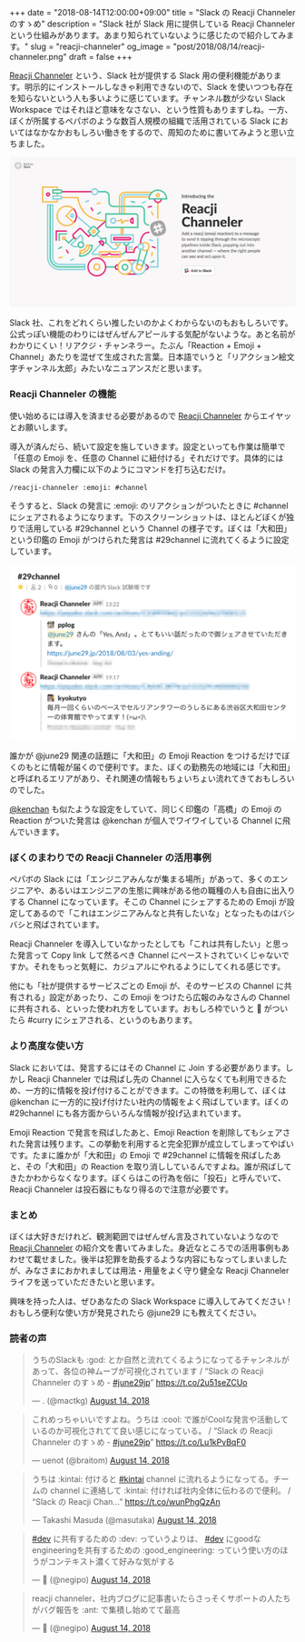 +++
date = "2018-08-14T12:00:00+09:00"
title = "Slack の Reacji Channeler のすゝめ"
description = "Slack 社が Slack 用に提供している Reacji Channeler という仕組みがあります。あまり知られていないように感じたので紹介してみます。"
slug = "reacji-channeler"
og_image = "post/2018/08/14/reacji-channeler.png"
draft = false
+++

<a href="https://reacji-channeler.builtbyslack.com/" title="Reacji Channeler">Reacji Channeler</a> という、Slack 社が提供する Slack 用の便利機能があります。明示的にインストールしなきゃ利用できないので、Slack を使いつつも存在を知らないという人も多いように感じています。チャンネル数が少ない Slack Workspace ではそれほど意味をなさない、という性質もありますしね。一方、ぼくが所属するペパボのような数百人規模の組織で活用されている Slack においてはなかなかおもしろい働きをするので、周知のために書いてみようと思い立ちました。

<img src="/post/2018/08/14/reacji-channeler.png">

Slack 社、これをどれくらい推したいのかよくわからないのもおもしろいです。公式っぽい機能のわりにはぜんぜんアピールする気配がないような。あと名前がわかりにくい！リアクジ・チャンネラー。たぶん「Reaction + Emoji + Channel」あたりを混ぜて生成された言葉。日本語でいうと「リアクション絵文字チャンネル太郎」みたいなニュアンスだと思います。

### Reacji Channeler の機能

使い始めるには導入を済ませる必要があるので <a href="https://reacji-channeler.builtbyslack.com/" title="Reacji Channeler">Reacji Channeler</a> からエイヤッとお願いします。

導入が済んだら、続いて設定を施していきます。設定といっても作業は簡単で「任意の Emoji を、任意の Channel に紐付ける」それだけです。具体的には Slack の発言入力欄に以下のようにコマンドを打ち込むだけ。

```
/reacji-channeler :emoji: #channel
```

そうすると、Slack の発言に :emoji: のリアクションがついたときに #channel にシェアされるようになります。下のスクリーンショットは、ほとんどぼくが独りで活用している #29channel という Channel の様子です。ぼくは「大和田」という印鑑の Emoji がつけられた発言は #29channel に流れてくるように設定しています。

<img src="/post/2018/08/14/reacji-channeler-example.png">

誰かが @june29 関連の話題に「大和田」の Emoji Reaction をつけるだけでぼくのもとに情報が届くので便利です。また、ぼくの勤務先の地域には「大和田」と呼ばれるエリアがあり、それ関連の情報もちょいちょい流れてきておもしろいのでした。

<a href="https://twitter.com/kenchan" title="ウォッチ (@kenchan) | Twitter">@kenchan</a> も似たような設定をしていて、同じく印鑑の「高橋」の Emoji の Reaction がついた発言は @kenchan が個人でワイワイしている Channel に飛んでいきます。

### ぼくのまわりでの Reacji Channeler の活用事例

ペパボの Slack には「エンジニアみんなが集まる場所」があって、多くのエンジニアや、あるいはエンジニアの生態に興味がある他の職種の人も自由に出入りする Channel になっています。そこの Channel にシェアするための Emoji が設定してあるので「これはエンジニアみんなと共有したいな」となったものはバシバシと飛ばされています。

Reacji Channeler を導入していなかったとしても「これは共有したい」と思った発言って Copy link して然るべき Channel にペーストされていくじゃないですか。それをもっと気軽に、カジュアルにやれるようにしてくれる感じです。

他にも「社が提供するサービスごとの Emoji が、そのサービスの Channel に共有される」設定があったり、この Emoji をつけたら広報のみなさんの Channel に共有される、といった使われ方をしています。おもしろ枠でいうと :curry: がついたら #curry にシェアされる、というのもあります。

### より高度な使い方

Slack においては、発言するにはその Channel に Join する必要があります。しかし Reacji Channeler では飛ばし先の Channel に入らなくても利用できるため、一方的に情報を投げ付けることができます。この特徴を利用して、ぼくは @kenchan に一方的に投げ付けたい社内の情報をよく飛ばしています。ぼくの #29channel にも各方面からいろんな情報が投げ込まれています。

Emoji Reaction で発言を飛ばしたあと、Emoji Reaction を削除してもシェアされた発言は残ります。この挙動を利用すると完全犯罪が成立してしまってやばいです。たまに誰かが「大和田」の Emoji で #29channel に情報を飛ばしたあと、その「大和田」の Reaction を取り消ししているんですよね。誰が飛ばしてきたかわからなくなります。ぼくらはこの行為を俗に「投石」と呼んでいて、Reacji Channeler は投石器にもなり得るので注意が必要です。

### まとめ

ぼくは大好きだけれど、観測範囲ではぜんぜん言及されていないようなので <a href="https://reacji-channeler.builtbyslack.com/" title="Reacji Channeler">Reacji Channeler</a> の紹介文を書いてみました。身近なところでの活用事例もあわせて載せました。後半は犯罪を助長するような内容にもなってしまいましたが、みなさまにおかれましては用法・用量をよく守り健全な Reacji Channeler ライフを送っていただきたいと思います。

興味を持った人は、ぜひあなたの Slack Workspace に導入してみてください！おもしろ便利な使い方が発見されたら @june29 にも教えてください。

### 読者の声

<blockquote class="twitter-tweet" data-lang="en"><p lang="ja" dir="ltr">うちのSlackも :god: とか自然と流れてくるようになってるチャンネルがあって、各位の神ムーブが可視化されています / “Slack の Reacji Channeler のすゝめ - <a href="https://twitter.com/hashtag/june29jp?src=hash&amp;ref_src=twsrc%5Etfw">#june29jp</a>” <a href="https://t.co/2u51seZCUo">https://t.co/2u51seZCUo</a></p>&mdash; . (@mactkg) <a href="https://twitter.com/mactkg/status/1029286849762578432?ref_src=twsrc%5Etfw">August 14, 2018</a></blockquote>

<blockquote class="twitter-tweet" data-lang="en"><p lang="ja" dir="ltr">これめっちゃいいですよね。うちは :cool: で誰がCoolな発言や活動しているのか可視化されてて良い感じになっている。 / “Slack の Reacji Channeler のすゝめ - <a href="https://twitter.com/hashtag/june29jp?src=hash&amp;ref_src=twsrc%5Etfw">#june29jp</a>” <a href="https://t.co/Lu1kPvBqF0">https://t.co/Lu1kPvBqF0</a></p>&mdash; uenot (@braitom) <a href="https://twitter.com/braitom/status/1029394039181733888?ref_src=twsrc%5Etfw">August 14, 2018</a></blockquote>

<blockquote class="twitter-tweet" data-lang="en"><p lang="ja" dir="ltr">うちは :kintai: 付けると <a href="https://twitter.com/hashtag/kintai?src=hash&amp;ref_src=twsrc%5Etfw">#kintai</a> channel に流れるようになってる。チームの channel に連絡して :kintai: 付ければ社内全体に伝わるので便利。 / “Slack の Reacji Chan…” <a href="https://t.co/wunPhgQzAn">https://t.co/wunPhgQzAn</a></p>&mdash; Takashi Masuda (@masutaka) <a href="https://twitter.com/masutaka/status/1029406616024625153?ref_src=twsrc%5Etfw">August 14, 2018</a></blockquote>

<blockquote class="twitter-tweet" data-lang="en"><p lang="ja" dir="ltr"><a href="https://twitter.com/hashtag/dev?src=hash&amp;ref_src=twsrc%5Etfw">#dev</a> に共有するための :dev: っていうよりは、 <a href="https://twitter.com/hashtag/dev?src=hash&amp;ref_src=twsrc%5Etfw">#dev</a> にgoodなengineeringを共有するための :good_engineering: っていう使い方のほうがコンテキスト濃くて好みな気がする</p>&mdash; 👶 (@negipo) <a href="https://twitter.com/negipo/status/1029267046947647488?ref_src=twsrc%5Etfw">August 14, 2018</a></blockquote>

<blockquote class="twitter-tweet" data-lang="en"><p lang="ja" dir="ltr">reacji channeler、社内ブログに記事書いたらさっそくサポートの人たちがバグ報告を :ant: で集積し始めてて最高</p>&mdash; 👶 (@negipo) <a href="https://twitter.com/negipo/status/1029280275077816320?ref_src=twsrc%5Etfw">August 14, 2018</a></blockquote>
